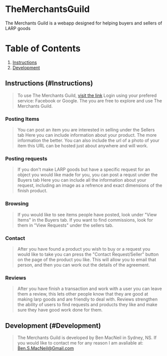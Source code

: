 TheMerchantsGuild
===================
The Merchants Guild is a webapp designed for helping buyers and sellers of LARP goods 

# Table of Contents
1. [Instructions](#Instructions)
2. [Development](#Development)



## Instructions (#Instructions)
> To use The Merchants Guild, [visit the link](lv20bard.github.io/TheMerchantsGuild)
Login using your prefered service: Facebook or Google. 
The you are free to explore and use The Merchants Guild.

### Posting Items
> You can post an item you are interested in selling under the Sellers tab
Here you can include information about your product. The more information the better. You can also include the url of a photo of your item this URL can be hosted just about anywhere and will work.

### Posting requests
> If you don't make LARP goods but have a specific request for an object you would like made for you, you can post a requst under the Buyers tab
Here you can include all the information about your request, including an image as a refrence and exact dimensions of the finish product.

### Browsing
> If you would like to see items people have posted, look under "View Items" in the Buyers tab.
If you want to find commissions, look for them in "View Requests" under the sellers tab.

### Contact
> After you have found a product you wish to buy or a request you would like to take you can press the "Contact Request/Seller" button on the page of the product you like. 
This will allow you to email that person, and then you can work out the details of the agreement.

### Reviews
> After you have finish a transaction and work with a user you can leave them a review, this lets other people know that they are good at making larp goods and are friendly to deal with. 
Reviews strengthen the ability of users to find requests and products they like and make sure they have good work done for them. 

## Development (#Development)
> The Merchants Guild is developed by Ben MacNeil in Sydney, NS.
If you would like to contact me for any reason I am avaliable at: Ben.S.MacNeil@Gmail.com 
